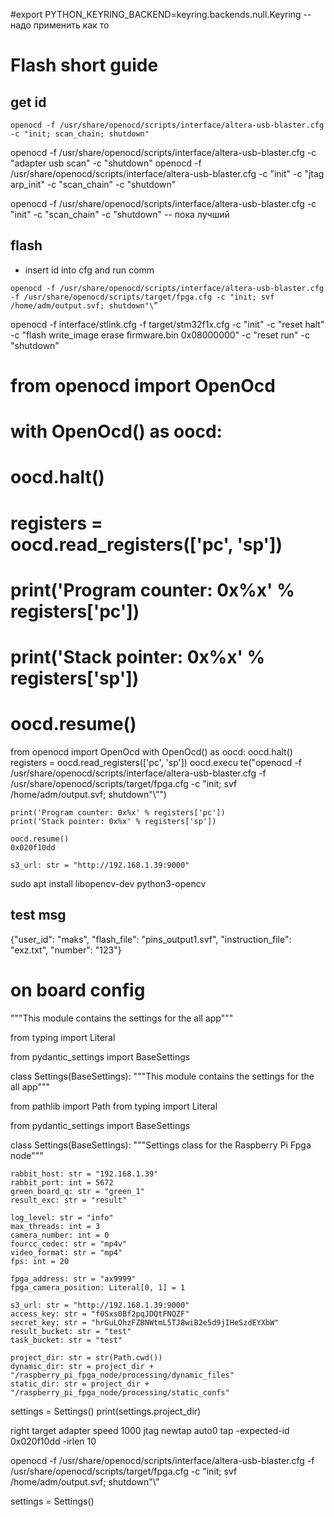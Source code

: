 #export PYTHON_KEYRING_BACKEND=keyring.backends.null.Keyring -- надо применить как то


# Flash short guide

## get id
```
openocd -f /usr/share/openocd/scripts/interface/altera-usb-blaster.cfg -c "init; scan_chain; shutdown"
```
openocd -f /usr/share/openocd/scripts/interface/altera-usb-blaster.cfg -c "adapter usb scan" -c "shutdown"
openocd -f /usr/share/openocd/scripts/interface/altera-usb-blaster.cfg -c "init" -c "jtag arp_init" -c "scan_chain" -c "shutdown"


openocd -f /usr/share/openocd/scripts/interface/altera-usb-blaster.cfg -c "init" -c "scan_chain" -c "shutdown" -- пока лучший
## flash
- insert id into cfg and run comm
```
openocd -f /usr/share/openocd/scripts/interface/altera-usb-blaster.cfg    -f /usr/share/openocd/scripts/target/fpga.cfg -c "init; svf /home/adm/output.svf; shutdown"\”
```

openocd -f interface/stlink.cfg -f target/stm32f1x.cfg -c "init" -c "reset halt" -c "flash write_image erase firmware.bin 0x08000000" -c "reset run" -c "shutdown"



#
# from openocd import OpenOcd
#
# with OpenOcd() as oocd:
#     oocd.halt()
#     registers = oocd.read_registers(['pc', 'sp'])
#
#     print('Program counter: 0x%x' % registers['pc'])
#     print('Stack pointer: 0x%x' % registers['sp'])
#
#     oocd.resume()

from openocd import OpenOcd
with OpenOcd() as oocd:
    oocd.halt()
    registers = oocd.read_registers(['pc', 'sp'])
    oocd.execu te("openocd -f /usr/share/openocd/scripts/interface/altera-usb-blaster.cfg    -f /usr/share/openocd/scripts/target/fpga.cfg -c "init; svf /home/adm/output.svf; shutdown"\”")

    print('Program counter: 0x%x' % registers['pc'])
    print('Stack pointer: 0x%x' % registers['sp'])

    oocd.resume()
    0x020f10dd

    s3_url: str = "http://192.168.1.39:9000"

sudo apt install libopencv-dev python3-opencv

## test msg
{"user_id": "maks", "flash_file": "pins_output1.svf", "instruction_file": "exz.txt", "number": "123"}
# on board config 


"""This module contains the settings for the all app"""

from typing import Literal

from pydantic_settings import BaseSettings


class Settings(BaseSettings):
"""This module contains the settings for the all app"""

from pathlib import Path
from typing import Literal

from pydantic_settings import BaseSettings


class Settings(BaseSettings):
    """Settings class for the Raspberry Pi Fpga node"""

    rabbit_host: str = "192.168.1.39"
    rabbit_port: int = 5672
    green_board_q: str = "green_1"
    result_exc: str = "result"

    log_level: str = "info"
    max_threads: int = 3
    camera_number: int = 0
    fourcc_codec: str = "mp4v"
    video_format: str = "mp4"
    fps: int = 20

    fpga_address: str = "ax9999"
    fpga_camera_position: Literal[0, 1] = 1

    s3_url: str = "http://192.168.1.39:9000"
    access_key: str = "f0Sxs0Bf2pqJDQtFNQZF"
    secret_key: str = "hrGuLOhzFZBNWtmL5TJ8wiB2e5d9jIHeSzdEYXbW"
    result_bucket: str = "test"
    task_bucket: str = "test"

    project_dir: str = str(Path.cwd())
    dynamic_dir: str = project_dir + "/raspberry_pi_fpga_node/processing/dynamic_files"
    static_dir: str = project_dir + "/raspberry_pi_fpga_node/processing/static_confs"


settings = Settings()
print(settings.project_dir)



right target 
adapter speed 1000
jtag newtap auto0 tap  -expected-id 0x020f10dd -irlen 10


openocd -f /usr/share/openocd/scripts/interface/altera-usb-blaster.cfg    -f /usr/share/openocd/scripts/target/fpga.cfg -c "init; svf /home/adm/output.svf; shutdown"\”


settings = Settings()

